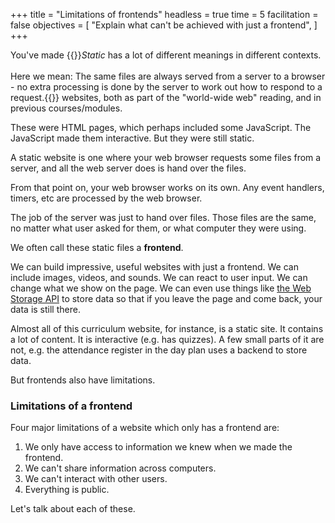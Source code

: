 +++
title = "Limitations of frontends"
headless = true
time = 5
facilitation = false
objectives = [
    "Explain what can't be achieved with just a frontend",
]
+++

You've made {{<tooltip title="Static" text="static">}}_Static_ has a lot of different meanings in different contexts.<br /><br />Here we mean: The same files are always served from a server to a browser - no extra processing is done by the server to work out how to respond to a request.{{</tooltip>}} websites, both as part of the "world-wide web" reading, and in previous courses/modules.

These were HTML pages, which perhaps included some JavaScript. The JavaScript made them interactive. But they were still static.

A static website is one where your web browser requests some files from a server, and all the web server does is hand over the files.

From that point on, your web browser works on its own. Any event handlers, timers, etc are processed by the web browser.

The job of the server was just to hand over files. Those files are the same, no matter what user asked for them, or what computer they were using.

We often call these static files a **frontend**.

We can build impressive, useful websites with just a frontend. We can include images, videos, and sounds. We can react to user input. We can change what we show on the page. We can even use things like [the Web Storage API](https://developer.mozilla.org/en-US/docs/Web/API/Web_Storage_API) to store data so that if you leave the page and come back, your data is still there.

Almost all of this curriculum website, for instance, is a static site. It contains a lot of content. It is interactive (e.g. has quizzes). A few small parts of it are not, e.g. the attendance register in the day plan uses a backend to store data.

But frontends also have limitations.

### Limitations of a frontend

Four major limitations of a website which only has a frontend are:
1. We only have access to information we knew when we made the frontend.
2. We can't share information across computers.
3. We can't interact with other users.
4. Everything is public.

Let's talk about each of these.
